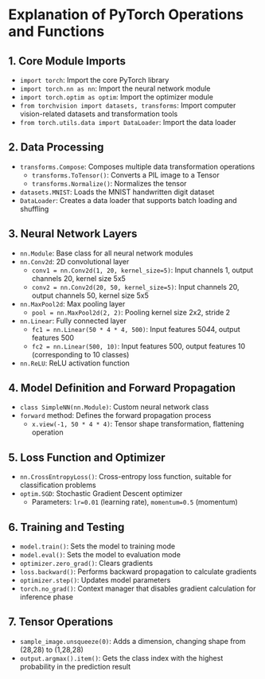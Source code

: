 # Explanation of PyTorch Operations and Functions

## 1. Core Module Imports
- `import torch`: Import the core PyTorch library
- `import torch.nn as nn`: Import the neural network module
- `import torch.optim as optim`: Import the optimizer module
- `from torchvision import datasets, transforms`: Import computer vision-related datasets and transformation tools
- `from torch.utils.data import DataLoader`: Import the data loader

## 2. Data Processing
- `transforms.Compose`: Composes multiple data transformation operations
  - `transforms.ToTensor()`: Converts a PIL image to a Tensor
  - `transforms.Normalize()`: Normalizes the tensor
- `datasets.MNIST`: Loads the MNIST handwritten digit dataset
- `DataLoader`: Creates a data loader that supports batch loading and shuffling

## 3. Neural Network Layers
- `nn.Module`: Base class for all neural network modules
- `nn.Conv2d`: 2D convolutional layer
  - `conv1 = nn.Conv2d(1, 20, kernel_size=5)`: Input channels 1, output channels 20, kernel size 5x5
  - `conv2 = nn.Conv2d(20, 50, kernel_size=5)`: Input channels 20, output channels 50, kernel size 5x5
- `nn.MaxPool2d`: Max pooling layer
  - `pool = nn.MaxPool2d(2, 2)`: Pooling kernel size 2x2, stride 2
- `nn.Linear`: Fully connected layer
  - `fc1 = nn.Linear(50 * 4 * 4, 500)`: Input features 50*4*4, output features 500
  - `fc2 = nn.Linear(500, 10)`: Input features 500, output features 10 (corresponding to 10 classes)
- `nn.ReLU`: ReLU activation function

## 4. Model Definition and Forward Propagation
- `class SimpleNN(nn.Module)`: Custom neural network class
- `forward` method: Defines the forward propagation process
  - `x.view(-1, 50 * 4 * 4)`: Tensor shape transformation, flattening operation

## 5. Loss Function and Optimizer
- `nn.CrossEntropyLoss()`: Cross-entropy loss function, suitable for classification problems
- `optim.SGD`: Stochastic Gradient Descent optimizer
  - Parameters: `lr=0.01` (learning rate), `momentum=0.5` (momentum)

## 6. Training and Testing
- `model.train()`: Sets the model to training mode
- `model.eval()`: Sets the model to evaluation mode
- `optimizer.zero_grad()`: Clears gradients
- `loss.backward()`: Performs backward propagation to calculate gradients
- `optimizer.step()`: Updates model parameters
- `torch.no_grad()`: Context manager that disables gradient calculation for inference phase

## 7. Tensor Operations
- `sample_image.unsqueeze(0)`: Adds a dimension, changing shape from (28,28) to (1,28,28)
- `output.argmax().item()`: Gets the class index with the highest probability in the prediction result